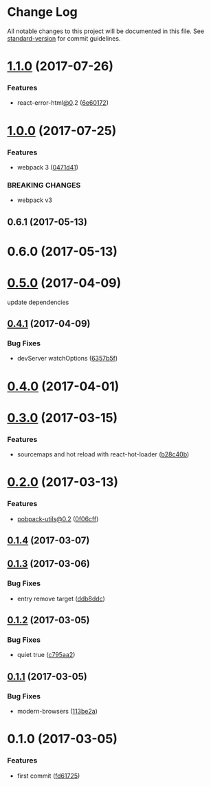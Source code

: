 # Change Log

All notable changes to this project will be documented in this file.
See [standard-version](https://github.com/conventional-changelog/standard-version) for commit guidelines.

<a name="1.1.0"></a>
# [1.1.0](https://github.com/christophehurpeau/pobpack/compare/pobpack-browser@1.0.0...pobpack-browser@1.1.0) (2017-07-26)


### Features

* react-error-html[@0](https://github.com/0).2 ([6e60172](https://github.com/christophehurpeau/pobpack/commit/6e60172))




<a name="1.0.0"></a>
# [1.0.0](https://github.com/christophehurpeau/pobpack/compare/pobpack-browser@0.6.1...pobpack-browser@1.0.0) (2017-07-25)


### Features

* webpack 3 ([0471d41](https://github.com/christophehurpeau/pobpack/commit/0471d41))


### BREAKING CHANGES

* webpack v3




<a name="0.6.1"></a>
## 0.6.1 (2017-05-13)

<a name="0.6.0"></a>
# 0.6.0 (2017-05-13)


<a name="0.5.0"></a>
# [0.5.0](https://github.com/christophehurpeau/pobpack-browser/compare/v0.4.1...v0.5.0) (2017-04-09)

update dependencies


<a name="0.4.1"></a>
## [0.4.1](https://github.com/christophehurpeau/pobpack-browser/compare/v0.4.0...v0.4.1) (2017-04-09)


### Bug Fixes

* devServer watchOptions ([6357b5f](https://github.com/christophehurpeau/pobpack-browser/commit/6357b5f))


<a name="0.4.0"></a>
# [0.4.0](https://github.com/christophehurpeau/pobpack-browser/compare/v0.3.0...v0.4.0) (2017-04-01)


<a name="0.3.0"></a>
# [0.3.0](https://github.com/christophehurpeau/pobpack-browser/compare/v0.2.0...v0.3.0) (2017-03-15)


### Features

* sourcemaps and hot reload with react-hot-loader ([b28c40b](https://github.com/christophehurpeau/pobpack-browser/commit/b28c40b))


<a name="0.2.0"></a>
# [0.2.0](https://github.com/christophehurpeau/pobpack-browser/compare/v0.1.4...v0.2.0) (2017-03-13)


### Features

* pobpack-utils@0.2 ([0f06cff](https://github.com/christophehurpeau/pobpack-browser/commit/0f06cff))


<a name="0.1.4"></a>
## [0.1.4](https://github.com/christophehurpeau/pobpack-browser/compare/v0.1.3...v0.1.4) (2017-03-07)


<a name="0.1.3"></a>
## [0.1.3](https://github.com/christophehurpeau/pobpack-browser/compare/v0.1.2...v0.1.3) (2017-03-06)


### Bug Fixes

* entry remove target ([ddb8ddc](https://github.com/christophehurpeau/pobpack-browser/commit/ddb8ddc))


<a name="0.1.2"></a>
## [0.1.2](https://github.com/christophehurpeau/pobpack-browser/compare/v0.1.1...v0.1.2) (2017-03-05)


### Bug Fixes

* quiet true ([c795aa2](https://github.com/christophehurpeau/pobpack-browser/commit/c795aa2))


<a name="0.1.1"></a>
## [0.1.1](https://github.com/christophehurpeau/pobpack-browser/compare/v0.1.0...v0.1.1) (2017-03-05)


### Bug Fixes

* modern-browsers ([113be2a](https://github.com/christophehurpeau/pobpack-browser/commit/113be2a))


<a name="0.1.0"></a>
# 0.1.0 (2017-03-05)


### Features

* first commit ([fd61725](https://github.com/christophehurpeau/pobpack-browser/commit/fd61725))
